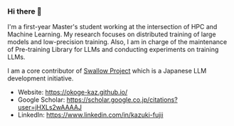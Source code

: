 ### Hi there 👋

I'm a first-year Master's student working at the intersection of HPC and Machine Learning. 
My research focuses on distributed training of large models and low-precision training. 
Also, I am in charge of the maintenance of Pre-training Library for LLMs and conducting experiments on training LLMs. 

I am a core contributor of [Swallow Project](https://swallow-llm.github.io/index.en.html) which is a Japanese LLM development initiative.

- Website: https://okoge-kaz.github.io/
- Google Scholar: https://scholar.google.co.jp/citations?user=jHXLs2wAAAAJ
- LinkedIn: https://www.linkedin.com/in/kazuki-fujii

